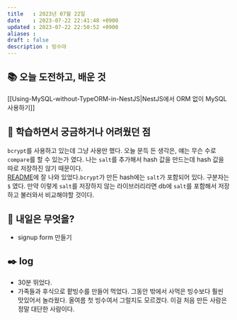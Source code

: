 ```yaml
---
title   : 2023년 07월 22일 
date    : 2023-07-22 22:41:48 +0900
updated : 2023-07-22 22:50:52 +0900
aliases : 
draft : false
description : 빙수야
---
```

## 📚 오늘 도전하고, 배운 것
[[Using-MySQL-without-TypeORM-in-NestJS|NestJS에서 ORM 없이 MySQL 사용하기]]

## 🤔 학습하면서 궁금하거나 어려웠던 점
`bcrypt`를 사용하고 있는데 그냥 사용만 했다. 오늘 문득 든 생각은, 얘는 무슨 수로 `compare`를 할 수 있는가 였다. 나는 `salt`를 추가해서 hash 값을 만드는데 hash 값을 따로 저장하진 않기 때문이다.  
[README](https://github.com/kelektiv/node.bcrypt.js#hash-info)에 잘 나와 있었다.`bcrypt`가 만든 hash에는 `salt`가 포함되어 있다. 구분자는 `$` 였다. 만약 이렇게 `salt`를 저장하지 않는 라이브러리라면 db에 `salt`를 포함해서 저장하고 불러와서 비교해야할 것이다.

## 🌅 내일은 무엇을?
- signup form 만들기

## ✒️ log
- 30분 뛰었다. 
- 가족들과 후식으로 팥빙수를 만들어 먹었다. 그동안 밖에서 사먹은 빙수보다 훨씬 맛있어서 놀라웠다. 올여름 첫 빙수여서 그럴지도 모르겠다. 이걸 처음 만든 사람은 정말 대단한 사람이다.
